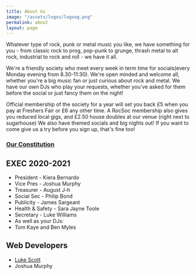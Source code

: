 ```yaml
---
title: About Us
image: "/assets/logos/logoog.png"
permalink: about
layout: page
---
```


Whatever type of rock, punk or metal music you like, we have something for you - from classic rock to prog, pop-punk to grunge, thrash metal to alt rock, industrial to rock and roll - we have it all.

We're a friendly society who meet every week in term time for socials(every Monday evening from 8.30-11:30). We're open minded and welcome all, whether you're a big music fan or just curious about rock and metal. We have our own DJs who play your requests, whether you've asked for them before the social or just fancy them on the night!

Official membership of the society for a year will set you back £5 when you pay at Freshers Fair or £6 any other time. A RocSoc membership also gives you reduced local gigs, and £2.50 house doubles at our venue (right next to sugarhouse) We also have themed socials and big nights out! If you want to come give us a try before you sign up, that's fine too! 

### [Our Constitution](/Constitution)

## EXEC 2020-2021

* President - Kiera Bernardo
* Vice Pres - Joshua Murphy
* Treasurer - August J-h
* Social Sec - Philip Bond
* Publicity - James Sargeant
* Health & Safety - Sara Jayne Toole
* Secretary - Luke Williams
* As well as your DJs:
* Tom Kaye and Ben Myles

## Web Developers
*   [Luke Scott](http://www.moggrat.com)
*   Joshua Murphy

